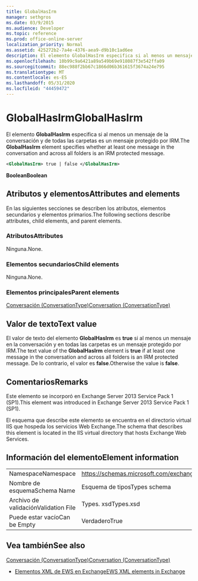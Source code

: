 ```yaml
---
title: GlobalHasIrm
manager: sethgros
ms.date: 03/9/2015
ms.audience: Developer
ms.topic: reference
ms.prod: office-online-server
localization_priority: Normal
ms.assetid: 425272b2-7a4e-4376-aea9-d9b10c1ad6ee
description: El elemento GlobalHasIrm especifica si al menos un mensaje de la conversación y de todas las carpetas es un mensaje protegido por IRM.
ms.openlocfilehash: 10b99c9a6421a89a549b69e918087f3e542ffa09
ms.sourcegitcommit: 88ec988f2bb67c1866d06b361615f3674a24e795
ms.translationtype: MT
ms.contentlocale: es-ES
ms.lasthandoff: 05/31/2020
ms.locfileid: "44459472"
---
```

# <a name="globalhasirm"></a><span data-ttu-id="29740-103">GlobalHasIrm</span><span class="sxs-lookup"><span data-stu-id="29740-103">GlobalHasIrm</span></span>

<span data-ttu-id="29740-104">El elemento **GlobalHasIrm** especifica si al menos un mensaje de la conversación y de todas las carpetas es un mensaje protegido por IRM.</span><span class="sxs-lookup"><span data-stu-id="29740-104">The **GlobalHasIrm** element specifies whether at least one message in the conversation and across all folders is an IRM protected message.</span></span> 
  
```XML
<GlobalHasIrm> true | false </GlobalHasIrm>
```

 <span data-ttu-id="29740-105">**Boolean**</span><span class="sxs-lookup"><span data-stu-id="29740-105">**Boolean**</span></span>
## <a name="attributes-and-elements"></a><span data-ttu-id="29740-106">Atributos y elementos</span><span class="sxs-lookup"><span data-stu-id="29740-106">Attributes and elements</span></span>

<span data-ttu-id="29740-107">En las siguientes secciones se describen los atributos, elementos secundarios y elementos primarios.</span><span class="sxs-lookup"><span data-stu-id="29740-107">The following sections describe attributes, child elements, and parent elements.</span></span>
  
### <a name="attributes"></a><span data-ttu-id="29740-108">Atributos</span><span class="sxs-lookup"><span data-stu-id="29740-108">Attributes</span></span>

<span data-ttu-id="29740-109">Ninguna.</span><span class="sxs-lookup"><span data-stu-id="29740-109">None.</span></span>
  
### <a name="child-elements"></a><span data-ttu-id="29740-110">Elementos secundarios</span><span class="sxs-lookup"><span data-stu-id="29740-110">Child elements</span></span>

<span data-ttu-id="29740-111">Ninguna.</span><span class="sxs-lookup"><span data-stu-id="29740-111">None.</span></span>
  
### <a name="parent-elements"></a><span data-ttu-id="29740-112">Elementos principales</span><span class="sxs-lookup"><span data-stu-id="29740-112">Parent elements</span></span>

[<span data-ttu-id="29740-113">Conversación (ConversationType)</span><span class="sxs-lookup"><span data-stu-id="29740-113">Conversation (ConversationType)</span></span>](conversation-conversationtype.md)
  
## <a name="text-value"></a><span data-ttu-id="29740-114">Valor de texto</span><span class="sxs-lookup"><span data-stu-id="29740-114">Text value</span></span>

<span data-ttu-id="29740-115">El valor de texto del elemento **GlobalHasIrm** es **true** si al menos un mensaje en la conversación y en todas las carpetas es un mensaje protegido por IRM.</span><span class="sxs-lookup"><span data-stu-id="29740-115">The text value of the **GlobalHasIrm** element is **true** if at least one message in the conversation and across all folders is an IRM protected message.</span></span> <span data-ttu-id="29740-116">De lo contrario, el valor es **false**.</span><span class="sxs-lookup"><span data-stu-id="29740-116">Otherwise the value is **false**.</span></span>
  
## <a name="remarks"></a><span data-ttu-id="29740-117">Comentarios</span><span class="sxs-lookup"><span data-stu-id="29740-117">Remarks</span></span>

<span data-ttu-id="29740-118">Este elemento se incorporó en Exchange Server 2013 Service Pack 1 (SP1).</span><span class="sxs-lookup"><span data-stu-id="29740-118">This element was introduced in Exchange Server 2013 Service Pack 1 (SP1).</span></span>
  
<span data-ttu-id="29740-119">El esquema que describe este elemento se encuentra en el directorio virtual IIS que hospeda los servicios Web Exchange.</span><span class="sxs-lookup"><span data-stu-id="29740-119">The schema that describes this element is located in the IIS virtual directory that hosts Exchange Web Services.</span></span>
  
## <a name="element-information"></a><span data-ttu-id="29740-120">Información del elemento</span><span class="sxs-lookup"><span data-stu-id="29740-120">Element information</span></span>

|||
|:-----|:-----|
|<span data-ttu-id="29740-121">Namespace</span><span class="sxs-lookup"><span data-stu-id="29740-121">Namespace</span></span>  <br/> |https://schemas.microsoft.com/exchange/services/2006/types  <br/> |
|<span data-ttu-id="29740-122">Nombre de esquema</span><span class="sxs-lookup"><span data-stu-id="29740-122">Schema Name</span></span>  <br/> |<span data-ttu-id="29740-123">Esquema de tipos</span><span class="sxs-lookup"><span data-stu-id="29740-123">Types schema</span></span>  <br/> |
|<span data-ttu-id="29740-124">Archivo de validación</span><span class="sxs-lookup"><span data-stu-id="29740-124">Validation File</span></span>  <br/> |<span data-ttu-id="29740-125">Types. xsd</span><span class="sxs-lookup"><span data-stu-id="29740-125">Types.xsd</span></span>  <br/> |
|<span data-ttu-id="29740-126">Puede estar vacío</span><span class="sxs-lookup"><span data-stu-id="29740-126">Can be Empty</span></span>  <br/> |<span data-ttu-id="29740-127">Verdadero</span><span class="sxs-lookup"><span data-stu-id="29740-127">True</span></span>  <br/> |
   
## <a name="see-also"></a><span data-ttu-id="29740-128">Vea también</span><span class="sxs-lookup"><span data-stu-id="29740-128">See also</span></span>



[<span data-ttu-id="29740-129">Conversación (ConversationType)</span><span class="sxs-lookup"><span data-stu-id="29740-129">Conversation (ConversationType)</span></span>](conversation-conversationtype.md)


- [<span data-ttu-id="29740-130">Elementos XML de EWS en Exchange</span><span class="sxs-lookup"><span data-stu-id="29740-130">EWS XML elements in Exchange</span></span>](ews-xml-elements-in-exchange.md)


